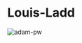 # Louis-Ladd

<img
src="https://github-readme-stats.vercel.app/api/top-langs?username=Louis-Ladd&exclude_repo=PPL_A_2022_10,PBP_Mini_Project&show_icons=true&locale=en&bg_color=0d1117&text_color=ffffff&layout=compact"
alt="adam-pw"
bg_color=#808080/>
